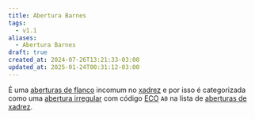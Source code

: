 ```yaml
---
title: Abertura Barnes
tags:
  - v1.1
aliases:
  - Abertura Barnes
draft: true
created_at: 2024-07-26T13:21:33-03:00
updated_at: 2025-01-24T00:31:12-03:00
---
```


É uma [aberturas de flanco](content/atomos/2024/07/26/Xadrez_Aberturas_de_flanco.md) incomum no [xadrez](content/atomos/2024/08/06/Xadrez.md) e por isso é categorizada como uma [abertura irregular](content/atomos/2024/07/26/Xadrez_Aberturas_irregulares.md) com código [ECO](content/entrada/2024/07/26/Encyclopaedia_of_Chess_Openings.md) `A0` na lista de [aberturas de xadrez](content/atomos/2024/07/26/Xadrez_Aberturas.md).
